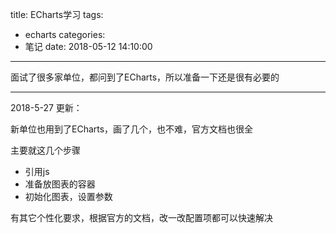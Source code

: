 title: ECharts学习
tags:
  - echarts
categories:
  - 笔记
date: 2018-05-12 14:10:00
---

面试了很多家单位，都问到了ECharts，所以准备一下还是很有必要的

------------

2018-5-27 更新：

新单位也用到了ECharts，画了几个，也不难，官方文档也很全

主要就这几个步骤

- 引用js
- 准备放图表的容器
- 初始化图表，设置参数

有其它个性化要求，根据官方的文档，改一改配置项都可以快速解决